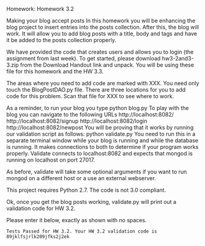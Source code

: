 Homework: Homework 3.2

Making your blog accept posts
In this homework you will be enhancing the blog project to insert entries into the posts collection. After this, the blog will work. It will allow you to add blog posts with a title, body and tags and have it be added to the posts collection properly.

We have provided the code that creates users and allows you to login (the assignment from last week). To get started, please download hw3-2and3-3.zip from the Download Handout link and unpack. You will be using these file for this homework and the HW 3.3.

The areas where you need to add code are marked with XXX. You need only touch the BlogPostDAO.py file. There are three locations for you to add code for this problem. Scan that file for XXX to see where to work.

As a reminder, to run your blog you type
python blog.py
To play with the blog you can navigate to the following URLs
http://localhost:8082/
http://localhost:8082/signup
http://localhost:8082/login
http://localhost:8082/newpost
You will be proving that it works by running our validation script as follows: 
python validate.py
You need to run this in a separate terminal window while your blog is running and while the database is running. It makes connections to both to determine if your program works properly. Validate connects to localhost:8082 and expects that mongod is running on localhost on port 27017.

As before, validate will take some optional arguments if you want to run mongod on a different host or a use an external webserver.

This project requires Python 2.7. The code is not 3.0 compliant.

Ok, once you get the blog posts working, validate.py will print out a validation code for HW 3.2. 

Please enter it below, exactly as shown with no spaces.

```
Tests Passed for HW 3.2. Your HW 3.2 validation code is 89jklfsjrlk209jfks2j2ek
```
